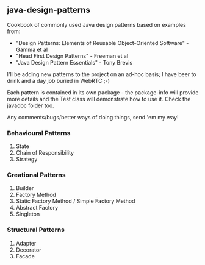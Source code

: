 ## java-design-patterns

Cookbook of commonly used Java design patterns based on examples from: 

* "Design Patterns: Elements of Reusable Object-Oriented Software" - Gamma et al
* "Head First Design Patterns" - Freeman et al
* "Java Design Pattern Essentials" - Tony Brevis

I'll be adding new patterns to the project on an ad-hoc basis; I have beer to drink and a day job buried in WebRTC ;-)

Each pattern is contained in its own package - the package-info will provide more details and the Test class 
will demonstrate how to use it. Check the javadoc folder too.

Any comments/bugs/better ways of doing things, send 'em my way!

### Behavioural Patterns

1. State
2. Chain of Responsibility
3. Strategy

### Creational Patterns

1. Builder
2. Factory Method
3. Static Factory Method / Simple Factory Method
4. Abstract Factory
5. Singleton

### Structural Patterns

1. Adapter
2. Decorator
3. Facade

